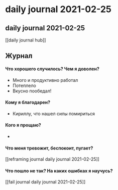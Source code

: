# daily journal 2021-02-25

## daily journal 2021-02-25
[[daily journal hub]]


## Журнал
#### Что хорошего случилось? Чем я доволен?
- Много и продуктивно работал
- Потеплело
- Вкусно пообедал!	

#### Кому я благодарен?
- Кириллу, что нашел силы помириться

#### Кого я прощаю?
- 

#### Что меня тревожит, беспокоит, пугает?
[[reframing journal daily journal 2021-02-25]]

#### Что пошло не так? На каких ошибках я научусь?
[[fail journal daily journal 2021-02-25]]

